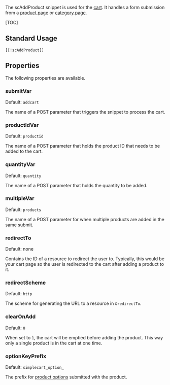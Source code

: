 The scAddProduct snippet is used for the [cart](../Frontend/Cart). It handles a form submission from a [product page](../Frontend/Products/Template_Setup) or [category page](../Frontend/Categories/Template_Setup).

[TOC]

## Standard Usage

````
[[!scAddProduct]]
````

## Properties

The following properties are available. 

### submitVar

Default: `addcart`

The name of a POST parameter that triggers the snippet to process the cart. 

### productIdVar

Default: `productid`

The name of a POST parameter that holds the product ID that needs to be added to the cart.

### quantityVar

Default: `quantity`

The name of a POST parameter that holds the quantity to be added. 

### multipleVar

Default: `products`

The name of a POST parameter for when multiple products are added in the same submit. 

### redirectTo

Default: none

Contains the ID of a resource to redirect the user to. Typically, this would be your cart page so the user is redirected to the cart after adding a product to it. 

### redirectScheme

Default: `http`

The scheme for generating the URL to a resource in `&redirectTo`. 

### clearOnAdd

Default: `0`

When set to `1`, the cart will be emptied before adding the product. This way only a single product is in the cart at one time. 

### optionKeyPrefix

Default: `simplecart_option_`

The prefix for [product options](../Frontend/Products/Options) submitted with the product. 
